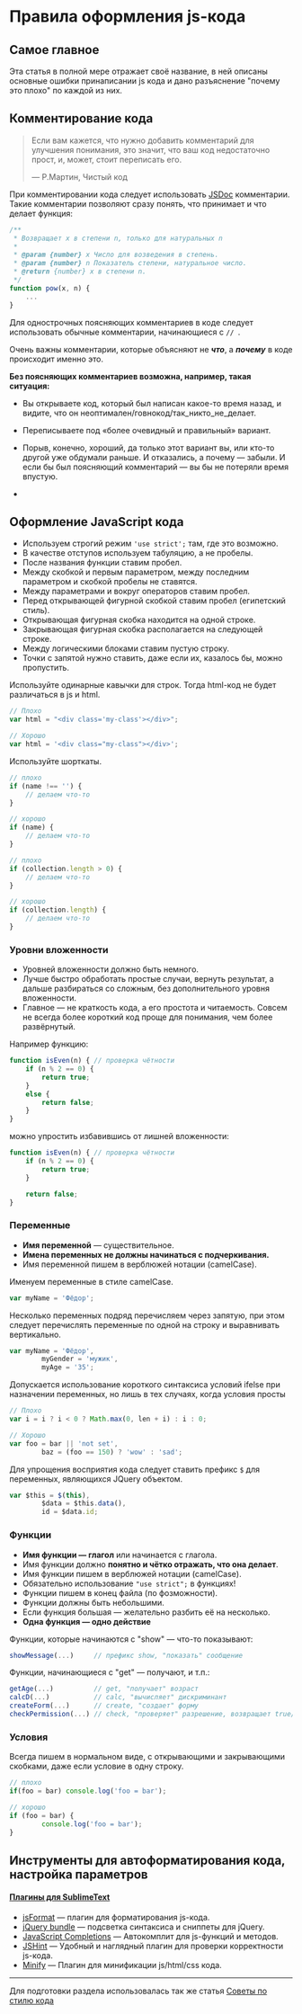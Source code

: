 # Правила оформления js-кода


## Самое главное

Эта статья в полной мере отражает своё название, в ней описаны основные ошибки принаписании js кода и дано разъяснение "почему это плохо" по каждой из них. 


## Комментирование кода

>Если вам кажется, что нужно добавить комментарий для улучшения понимания, это значит, что ваш код недостаточно прост, и, может, стоит переписать его.
>
>— Р.Мартин, Чистый код

При комментировании кода следует использовать [JSDoc](http://usejsdoc.org/) комментарии. Такие комментарии позволяют сразу понять, что принимает и что делает функция:
```js
/**
 * Возвращает x в степени n, только для натуральных n
 *
 * @param {number} x Число для возведения в степень.
 * @param {number} n Показатель степени, натуральное число.
 * @return {number} x в степени n.
 */
function pow(x, n) {
	...
}
```

Для однострочных поясняющих комментариев в коде следует использовать обычные комментарии, начинающиеся с `// `.

Очень важны комментарии, которые объясняют не ***что***, а ***почему*** в коде происходит именно это.

**Без поясняющих комментариев возможна, например, такая ситуация:**
- Вы открываете код, который был написан какое-то время назад, и видите, что он неоптимален/говнокод/так_никто_не_делает.
- Переписываете под «более очевидный и правильный» вариант.
- Порыв, конечно, хороший, да только этот вариант вы, или кто-то другой уже обдумали раньше. И отказались, а почему — забыли. И если бы был поясняющий комментарий — вы бы не потеряли время впустую.

-
## Оформление JavaScript кода

- Используем строгий режим `'use strict';` там, где это возможно.
- В качестве отступов используем табуляцию, а не пробелы.
- После названия функции ставим пробел.
- Между скобкой и первым параметром, между последним параметром и скобкой пробелы не ставятся.
- Между параметрами и вокруг операторов ставим пробел.
- Перед открывающей фигурной скобкой ставим пробел (египетский стиль).
- Открывающая фигурная скобка находится на одной строке.
- Закрывающая фигурная скобка располагается на следующей строке.
- Между логическими блоками ставим пустую строку.
- Точки с запятой нужно ставить, даже если их, казалось бы, можно пропустить.


Используйте одинарные кавычки для строк. Тогда html-код не будет различаться в js и html.
```js
// Плохо
var html = "<div class='my-class'></div>";

// Хорошо
var html = '<div class="my-class"></div>';
```

Используйте шорткаты.
```js
// плохо
if (name !== '') {
	// делаем что-то
}

// хорошо
if (name) {
	// делаем что-то
}

// плохо
if (collection.length > 0) {
	// делаем что-то
}

// хорошо
if (collection.length) {
	// делаем что-то
}
```

### Уровни вложенности

- Уровней вложенности должно быть немного.
- Лучше быстро обработать простые случаи, вернуть результат, а дальше разбираться со сложным, без дополнительного уровня вложенности.
- Главное — не краткость кода, а его простота и читаемость. Совсем не всегда более короткий код проще для понимания, чем более развёрнутый.

Например функцию:
```js
function isEven(n) { // проверка чётности
	if (n % 2 == 0) {
		return true;
	}
	else {
		return false;
	}
}
```
можно упростить избавившись от лишней вложенности:
```js
function isEven(n) { // проверка чётности
	if (n % 2 == 0) {
		return true;
	}

	return false;
}
```

### Переменные

- **Имя переменной** — существительное.
- **Имена переменных не должны начинаться с подчеркивания.**
- Имя переменной пишем в верблюжей нотации (camelCase).

Именуем переменные в стиле camelCase.
```js
var myName = 'Фёдор';
```

Несколько переменных подряд перечисляем через запятую, при этом следует перечислять переменные по одной на строку и выравнивать вертикально.
```js
var myName = 'Фёдор',
		myGender = 'мужик',
		myAge = '35';
```

Допускается использование короткого синтаксиса условий ifelse при назначении переменных, но лишь в тех случаях, когда условия просты
```js
// Плохо
var i = i ? i < 0 ? Math.max(0, len + i) : i : 0;

// Хорошо
var foo = bar || 'not set',
		baz = (foo == 150) ? 'wow' : 'sad';
```

Для упрощения восприятия кода следует ставить префикс `$` для переменных, являющихся JQuery объектом.
```js
var $this = $(this),
		$data = $this.data(),
		id = $data.id;
```

### Функции


- **Имя функции — глагол** или начинается с глагола. 
- Имя функции должно **понятно и чётко отражать, что она делает**.
- Имя функции пишем в верблюжей нотации (camelCase).
- Обязательно использование `"use strict";` в функциях!
- Функции пишем в конец файла (по фозможности).
- Функции должны быть небольшими. 
- Если функция большая — желательно разбить её на несколько.
- **Одна функция — одно действие**

Функции, которые начинаются с "show" — что-то показывают:
```js
showMessage(...)     // префикс show, "показать" сообщение
```

Функции, начинающиеся с "get" — получают, и т.п.:
```js
getAge(...)          // get, "получает" возраст
calcD(...)           // calc, "вычисляет" дискриминант
createForm(...)      // create, "создает" форму
checkPermission(...) // check, "проверяет" разрешение, возвращает true/false
```


### Условия

Всегда пишем в нормальном виде, с открывающими и закрывающими скобками, даже если условие в одну строку.
```js
// плохо
if(foo = bar) console.log('foo = bar');

// хорошо
if (foo = bar) {
		console.log('foo = bar');
}
```


## Инструменты для автоформатирования кода, настройка параметров

#### [Плагины для SublimeText](#stplugins)
- [jsFormat](https://packagecontrol.io/packages/JsFormat) — плагин для форматирования js-кода.
- [jQuery bundle](https://packagecontrol.io/packages/jQuery) — подсветка синтаксиса и сниппеты для jQuery.
- [JavaScript Completions](https://packagecontrol.io/packages/JavaScript%20Completions) — Автокомплит для js-функций и методов.
- [JSHint](https://packagecontrol.io/packages/JSHint) — Удобный и наглядный плагин для проверки корректности js-кода.
- [Minify](https://packagecontrol.io/packages/Minify) — Плагин для минификации js/html/css кода.

---

Для подготовки раздела использовалась так же статья [Советы по стилю кода](https://learn.javascript.ru/coding-style)
